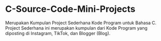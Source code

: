 # C-Source-Code-Mini-Projects
Merupakan Kumpulan Project Sederhana Kode Program untuk Bahasa C. Project Sederhana ini merupakan kumpulan dari Kode Program yang diposting di Instagram, TikTok, dan Blogger (Blog).
